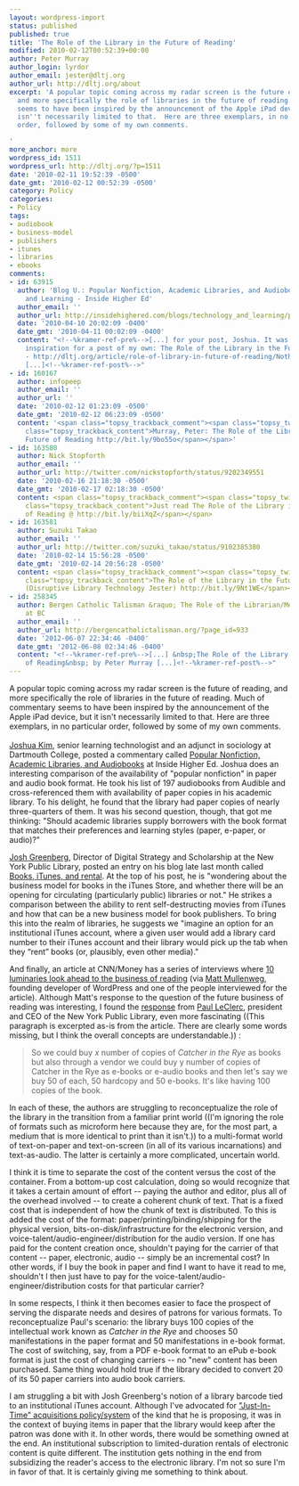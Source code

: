 ```yaml
---
layout: wordpress-import
status: published
published: true
title: 'The Role of the Library in the Future of Reading'
modified: 2010-02-12T00:52:39+00:00
author: Peter Murray
author_login: lyrdor
author_email: jester@dltj.org
author_url: http://dltj.org/about
excerpt: 'A popular topic coming across my radar screen is the future of reading,
  and more specifically the role of libraries in the future of reading.  Much of commentary
  seems to have been inspired by the announcement of the Apple iPad device, but it
  isn''t necessarily limited to that.  Here are three exemplars, in no particular
  order, followed by some of my own comments.

'
more_anchor: more
wordpress_id: 1511
wordpress_url: http://dltj.org/?p=1511
date: '2010-02-11 19:52:39 -0500'
date_gmt: '2010-02-12 00:52:39 -0500'
category: Policy
categories:
- Policy
tags:
- audiobook
- business-model
- publishers
- itunes
- libraries
- ebooks
comments:
- id: 63915
  author: 'Blog U.: Popular Nonfiction, Academic Libraries, and Audiobooks - Technology
    and Learning - Inside Higher Ed'
  author_email: ''
  author_url: http://insidehighered.com/blogs/technology_and_learning/popular_nonfiction_academic_libraries_and_audiobooks
  date: '2010-04-10 20:02:09 -0400'
  date_gmt: '2010-04-11 00:02:09 -0400'
  content: "<!--%kramer-ref-pre%-->[...] for your post, Joshua. It was part of the
    inspiration for a post of my own: The Role of the Library in the Future of Reading
    - http://dltj.org/article/role-of-library-in-future-of-reading/Nothing selectedNothing
    [...]<!--%kramer-ref-post%-->"
- id: 160167
  author: infopeep
  author_email: ''
  author_url: ''
  date: '2010-02-12 01:23:09 -0500'
  date_gmt: '2010-02-12 06:23:09 -0500'
  content: '<span class="topsy_trackback_comment"><span class="topsy_twitter_username"><span
    class="topsy_trackback_content">Murray, Peter: The Role of the Library in the
    Future of Reading http://bit.ly/9bo55o</span></span>'
- id: 163580
  author: Nick Stopforth
  author_email: ''
  author_url: http://twitter.com/nickstopforth/status/9202349551
  date: '2010-02-16 21:18:30 -0500'
  date_gmt: '2010-02-17 02:18:30 -0500'
  content: <span class="topsy_trackback_comment"><span class="topsy_twitter_username"><span
    class="topsy_trackback_content">Just read The Role of the Library in the Future
    of Reading @ http://bit.ly/biiXqZ</span></span>
- id: 163581
  author: Suzuki Takao
  author_email: ''
  author_url: http://twitter.com/suzuki_takao/status/9102385380
  date: '2010-02-14 15:56:28 -0500'
  date_gmt: '2010-02-14 20:56:28 -0500'
  content: <span class="topsy_trackback_comment"><span class="topsy_twitter_username"><span
    class="topsy_trackback_content">The Role of the Library in the Future of Reading
    (Disruptive Library Technology Jester) http://bit.ly/9Nt1WE</span></span>
- id: 258345
  author: Bergen Catholic Talisman &raquo; The Role of the Librarian/Media Specialist
    at BC
  author_email: ''
  author_url: http://bergencatholictalisman.org/?page_id=933
  date: '2012-06-07 22:34:46 -0400'
  date_gmt: '2012-06-08 02:34:46 -0400'
  content: "<!--%kramer-ref-pre%-->[...] &nbsp;The Role of the Library in the Future
    of Reading&nbsp; by Peter Murray [...]<!--%kramer-ref-post%-->"
---
```

<p>A popular topic coming across my radar screen is the future of reading, and more specifically the role of libraries in the future of reading.  Much of commentary seems to have been inspired by the announcement of the Apple iPad device, but it isn't necessarily limited to that.  Here are three exemplars, in no particular order, followed by some of my own comments.<br />
<a id="more"></a><a id="more-1511"></a><br />
<a href="http://www.educause.edu/members/joshua-kim" title="Joshua Kim&#039;s EDUCAUSE profile">Joshua Kim</a>, senior learning technologist and an adjunct in sociology at Dartmouth College, posted a commentary called <a href="http://www.insidehighered.com/blogs/technology_and_learning/popular_nonfiction_academic_libraries_and_audiobooks" title="Blog U.:     Popular Nonfiction, Academic Libraries, and Audiobooks  - Technology and Learning - Inside Higher Ed">Popular Nonfiction, Academic Libraries, and Audiobooks</a> at Inside Higher Ed.  Joshua does an interesting comparison of the availability of "popular nonfiction" in paper and audio book format.  He took his list of 197 audiobooks from Audible and cross-referenced them with availability of paper copies in his academic library.  To his delight, he found that the library had paper copies of nearly three-quarters of them.  It was his second question, though, that got me thinking:  "Should academic libraries supply borrowers with the book format that matches their preferences and learning styles (paper, e-paper, or audio)?"</p>
<p><a href="http://www.epistemographer.com/author/josh/" title="Epistemographer | Josh Greenberg Archive">Josh Greenberg</a>, Director of Digital Strategy and Scholarship at the New York Public Library, posted an entry on his blog late last month called <a href="http://www.epistemographer.com/2010/01/28/books-itunes-and-rental/" title="Epistemographer | Books, iTunes, and rental">Books, iTunes, and rental</a>.  At the top of his post, he is "wondering about the business model for books in the iTunes Store, and whether there will be an opening for circulating (particularly public) libraries or not."  He strikes a comparison between the ability to rent self-destructing movies from iTunes and how that can be a new business model for book publishers.  To bring this into the realm of libraries, he suggests we "imagine an option for an institutional iTunes account, where a given user would add a library card number to their iTunes account and their library would pick up the tab when they &ldquo;rent&rdquo; books (or, plausibly, even other media)."</p>
<p>And finally, an article at CNN/Money has a series of interviews where <a href="http://money.cnn.com/2010/02/09/technology/media_reading_digital.fortune/index.htm" title="10 media and tech luminaries on the future of reading - Feb. 10, 2010">10 luminaries look ahead to the business of reading</a> (via <a href="http://ma.tt/2010/02/future-of-reading/" title="Future of Reading &#8212; Matt Mullenweg">Matt Mullenweg</a>, founding developer of WordPress and one of the people interviewed for the article).  Although Matt's response to the question of the future business of reading was interesting, I found the <a href="http://money.cnn.com/2010/02/09/technology/media_reading_digital.fortune/index.htm#pleclerc" title="10 media and tech luminaries on the future of reading - Feb. 10, 2010">response</a> from <a href="http://en.wikipedia.org/wiki/Paul_LeClerc" title="Paul LeClerc | Wikipedia">Paul LeClerc</a>, president and CEO of the New York Public Library, even more fascinating ((This paragraph is excerpted as-is from the article.  There are clearly some words missing, but I think the overall concepts are understandable.)) :</p>
<blockquote><p>So we could buy <i>x</i> number of copies of <i>Catcher in the Rye</i> as books but also through a vendor we could buy y number of copies of Catcher in the Rye as e-books or e-audio books and then let's say we buy 50 of each, 50 hardcopy and 50 e-books. It's like having 100 copies of the book.</p></blockquote>
<p>In each of these, the authors are struggling to reconceptualize the role of the library in the transition from a familiar print world ((I'm ignoring the role of formats such as microform here because they are, for the most part, a medium that is more identical to print than it isn't.)) to a multi-format world of text-on-paper and text-on-screen (in all of its various incarnations) and text-as-audio.  The latter is certainly a more complicated, uncertain world.</p>
<p>I think it is time to separate the cost of the content versus the cost of the container.  From a bottom-up cost calculation, doing so would recognize that it takes a certain amount of effort -- paying the author and editor, plus all of the overhead involved -- to create a coherent chunk of text.  That is a fixed cost that is independent of how the chunk of text is distributed.  To this is added the cost of the format:  paper/printing/binding/shipping for the physical version, bits-on-disk/infrastructure for the electronic version, and voice-talent/audio-engineer/distribution for the audio version.  If one has paid for the content creation once, shouldn't paying for the carrier of that content -- paper, electronic, audio -- simply be an incremental cost?  In other words, if I buy the book in paper and find I want to have it read to me, shouldn't I then just have to pay for the voice-talent/audio-engineer/distribution costs for that particular carrier?</p>
<p>In some respects, I think it then becomes easier to face the prospect of serving the disparate needs and desires of patrons for various formats.  To reconceptualize Paul's scenario:  the library buys 100 copies of the intellectual work known as <i>Catcher in the Rye</i> and chooses 50 manifestations in the paper format and 50 manifestations in e-book format.  The cost of switching, say, from a PDF e-book format to an ePub e-book format is just the cost of changing carriers -- no "new" content has been purchased.  Same thing would hold true if the library decided to convert 20 of its 50 paper carriers into audio book carriers.</p>
<p>I am struggling a bit with Josh Greenberg's notion of a library barcode tied to an institutional iTunes account.  Although I've advocated for <a href="/article/just-in-time-versus-just-in-case-acquisitions/" title="Just In Time Acquisitions versus Just In Case Acquisitions">"Just-In-Time" acquisitions policy/system</a> of the kind that he is proposing, it was in the context of buying items in paper that the library would keep after the patron was done with it.  In other words, there would be something owned at the end.  An institutional subscription to limited-duration rentals of electronic content is quite different.  The institution gets nothing in the end from subsidizing the reader's access to the electronic library.  I'm not so sure I'm in favor of that.  It is certainly giving me something to think about.</p>
